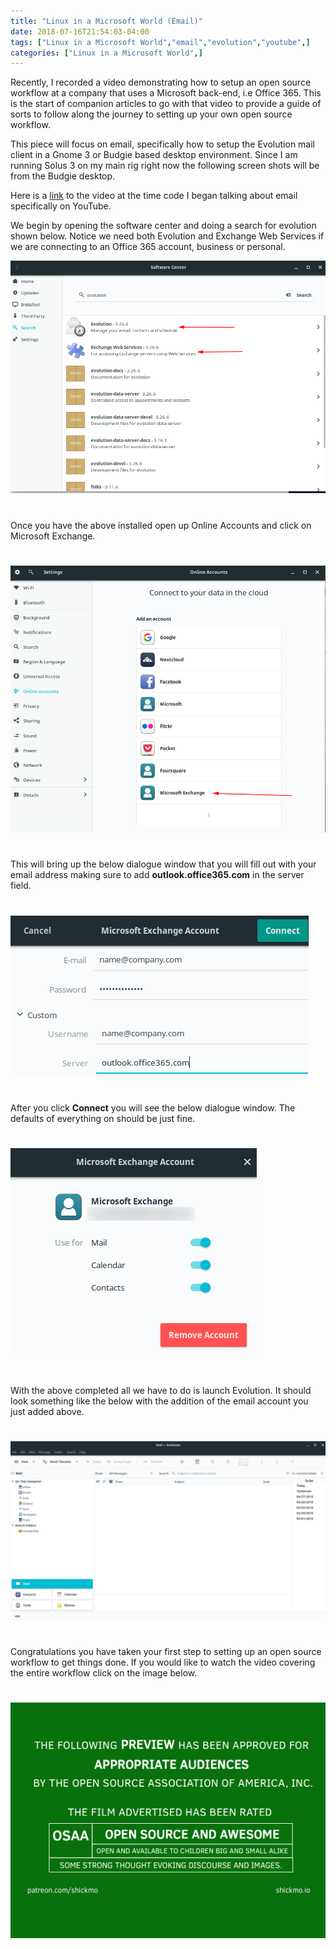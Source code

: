 ```yaml
---
title: "Linux in a Microsoft World (Email)"
date: 2018-07-16T21:54:03-04:00
tags: ["Linux in a Microsoft World","email","evolution","youtube",]
categories: ["Linux in a Microsoft World",]
---
```


Recently, I recorded a video demonstrating how to setup an open source workflow at a company that uses a Microsoft back-end, i.e Office 365. This is the start of companion articles to go with that video to provide a guide of sorts to follow along the journey to setting up your own open source workflow.

This piece will focus on email, specifically how to setup the Evolution mail client in a Gnome 3 or Budgie based desktop environment. Since I am running Solus 3 on my main rig right now the following screen shots will be from the Budgie desktop.

Here is a [link](https://youtu.be/kEo821R7Sis?t=18m55s) to the video at the time code I began talking about email specifically on YouTube.

We begin by opening the software center and doing a search for evolution shown below. Notice we need both Evolution and Exchange Web Services if we are connecting to an Office 365 account, business or personal.

![Evolution in Software Center](/static/screenshots/linux-in-a-microsoft-world_email/evolution-software-center.png)
#  

Once you have the above installed open up Online Accounts and click on Microsoft Exchange.

#  
![Online Accounts](/static/screenshots/linux-in-a-microsoft-world_email/online-accounts.png)
#  

This will bring up the below dialogue window that you will fill out with your email address making sure to add **outlook.office365.com** in the server field.

#  
![MS Exchange Dialogue](/static/screenshots/linux-in-a-microsoft-world_email/ms-exchange-dialogue.png)
#  

After you click **Connect** you will see the below dialogue window. The defaults of everything on should be just fine.

#  
![MS Exchange Dialogue Completed](/static/screenshots/linux-in-a-microsoft-world_email/ms-exchange-dialogue-completed.png)
#  

With the above completed all we have to do is launch Evolution. It should look something like the below with the addition of the email account you just added above.

#  
![Evolution Mail Client](/static/screenshots/linux-in-a-microsoft-world_email/evolution-mail-client.png)
#  

Congratulations you have taken your first step to setting up an open source workflow to get things done. If you would like to watch the video covering the entire workflow click on the image below.

#  
[![Open Source And Awesome Preview](/static/screenshots/linux-in-a-microsoft-world_email/osaa-preview.png)](https://youtu.be/kEo821R7Sis)
